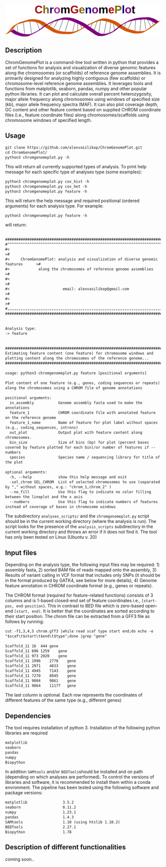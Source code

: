 
![Alt text](chromgenomeplot.svg)

## Description
ChromGenomePlot is a command-line tool written in python that provides a set of functions for analysis and visualization of diverse genomic features along the chromosomes (or scaffolds) of reference genome assemblies. It is primarily designed for analyzing highly contiguous (few scaffolds) or chromosome-level reference genome assemblies. It leverages 
tools and functions from matplotlib, seaborn, pandas, numpy and other popular python libraries. It can plot and calculate overall percent heterozygosity, major allele frequency along chromosomes using windows of specified size (kb), major allele frequency spectra (MAF). It can also plot coverage depth, GC content and other feature content based on supplied CHROM coordinate files (i.e., feature coordinate files) along chromosomes/scaffolds using chromosome windows of specified length.

## Usage
```
git clone https://github.com/alexvasilikop/ChromGenomePlot.git
cd ChromGenomePlot/
python3 chromgenomeplot.py -h
```
This will return all currently supported types of analysis. To print help message for each specific type of analyses type (some examples):
```
python3 chromgenomeplot.py cov_hist -h
python3 chromgenomeplot.py cov_het -h
python3 chromgenomeplot.py feature -h
```
This will return the help message and required positional (ordered arguments) for each analysis type. For example:
```
python3 chromgenomeplot.py feature -h
```
will return:
```

######################################################################################
#^^^^^^^^^^^^^^^^^^^^^^^^^^^^^^^^^^^^^^^^^^^^^^^^^^^^^^^^^^^^^^^^^^^^^^^^^^^^^^^^^^^^#
#<                                                                                  >#
#<     ChromGenomePlot: analysis and visualization of diverse genomic features      >#
#<             along the chromosomes of reference genome assemblies                 >#
#<                                                                                  >#
#<                        email: alexvasilikop@gmail.com                            >#
#<                                                                                  >#
#⌄⌄⌄⌄⌄⌄⌄⌄⌄⌄⌄⌄⌄⌄⌄⌄⌄⌄⌄⌄⌄⌄⌄⌄⌄⌄⌄⌄⌄⌄⌄⌄⌄⌄⌄⌄⌄⌄⌄⌄⌄⌄⌄⌄⌄⌄⌄⌄⌄⌄⌄⌄⌄⌄⌄⌄⌄⌄⌄⌄⌄⌄⌄⌄⌄⌄⌄⌄⌄⌄⌄⌄⌄⌄⌄⌄⌄⌄⌄⌄⌄⌄⌄⌄#
######################################################################################


Analysis type:
-> feature


############################################################################################################################################################
Estimating feature content (one feature) for chromosome windows and plotting content along the chromosomes of the reference genome...
############################################################################################################################################################

usage: python3 chromgenomeplot.py feature [positional arguments]

Plot content of one feature (e.g., genes, coding sequences or repeats) along the chromosomes using a CHROM file of genome annotations

positional arguments:
  in_assembly           Genome assembly fasta used to make the annotations
  feature_1             CHROM coordinate file with annotated feature on the reference genome
  feature_1_name        Name of feature for plot label without spaces (e.g., coding_sequences, introns)
  out_plot              Output plot with feature content along chromosomes.
  bin_size              Size of bins (bp) for plot (percent bases covered by feature plotted for each bin)/or number of features if --numbers
  species               Species name / sequencing library for title of the plot

optional arguments:
  -h, --help            show this help message and exit
  -sel_chrom SEL_CHROM  List of selected chromosomes to use (separated by "," without spaces, e.g.: "chrom_1,chrom_2" )
  --no_fill             Use this flag to indicate no color filling between the lineplot and the x axis
  --numbers             Use this flag to indicate numbers of features instead of coverage of bases in chromosome windows
```

The subdirectory ```analyses_scripts/``` and the ```chromgenomeplot.py``` script should be in the current working directory (where the analysis is run). The script looks for the presence of the ```analysis_scripts``` subdirectory in the current working directory and throws an error if it does not find it. The tool has only been tested on Linux (Ubuntu v. 20)

## Input files
Depending on the analysis type, the following input files may be required: 1) assembly fasta, 2) sorted BAM file of reads mapped onto the assembly, 3) Results of variant calling in VCF format that includes only SNPs (it should be in the format produced by GATK4, see below for more details), 4) Genome feature annotation in CHROM coordinate format (e.g., genes or repeats). 

The CHROM format (required for feature-related functions) consists of 3 columns and is 1-based closed-end set of feature coordinates i.e., ```[start-pos, end-position]```. This in contrast to BED file which is zero-based open-end ```[start, end)```. It is better that the coordinates are sorted according to their start position. The chrom file can be extracted from a GFF3 file as follows by running:
```
cut -f1,3,4,5 chrom.gff3 |while read scaf type start end;do echo -e "$scaf\t$start\t$end\t$type";done |grep "gene"

Scaffold_11	16	444	gene
Scaffold_11	696	1259	gene
Scaffold_11	973	2020	gene
Scaffold_11	1996	2778	gene
Scaffold_11	2971	4033	gene
Scaffold_11	4945	7143	gene
Scaffold_11	7270	8945	gene
Scaffold_11	9004	9861	gene
Scaffold_11	9864	11177	gene
```
The last column is optional. Each row represents the coordinates of different features of the same type (e.g., different genes)

## Dependencies
The tool requires installation of python 3. Installation of the following python libraries are required
```
matplotlib
seaborn
pandas
numpy
Biopython
```

In addition ```SAMtools``` and/or ```BEDTools```should be installed and on path (depending on which analyses are performed). To control the versions of libraries and software, it is recommended to install them within a conda envronment. The pipeline has been tested using the following software and package versions:
```
matplotlib                3.5.2
seaborn                   0.11.2
numpy                     1.23.1
pandas                    1.4.3
SAMtools                  1.10 (using htslib 1.10.2)
BEDTools                  2.27.1
Biopython                 1.78
```

## Description of different functionalities
coming soon..
